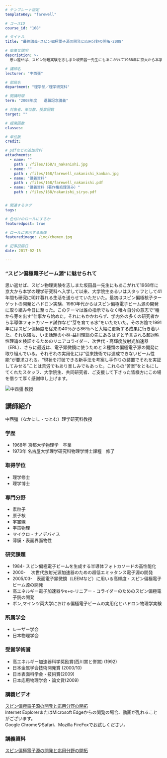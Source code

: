 ```yaml
---
# テンプレート指定
templateKey: "farewell"

# コースID
course_id: "168"

# タイトル
title: "最終講義-スピン偏極電子源の開発と応用分野の開拓-2008"

# 簡単な説明
description: >-
  思い返せば、スピン物理実験を志しまた坂田昌一先生にもあこがれて1968年に京大から本学の理学研究科へ入学して以来、大学院生あるいはスタッフとして41年間も研究に明け暮れる生活を送らせていただいた。...

# 講師名
lecturer: "中西彊"

# 部局名
department: "理学部／理学研究科"

# 開講時限
term: "2008年度	退職記念講義"

# 対象者、単位数、授業回数
target: ""

# 授業回数
classes: 

# 単位数
credit: 

# pdfなどの追加資料
attachments: 
  - name: "" 
    path : /files/168/s_nakanishi.jpg
  - name: "" 
    path : /files/168/farewell_nakanishi_kanban.jpg
  - name: "講義資料" 
    path : /files/168/farewell_nakanishi.pdf
  - name: "講義資料（著作権処理済み）" 
    path : /files/168/nakanishi_siryo.pdf


# 関連するタグ
tags:

# 色付けのロールにするか
featuredpost: true

# ロールに表示する画像
featuredimage: /img/chemex.jpg

# 記事投稿日
date: 2017-02-15

---
```

### “スピン偏極電子ビーム源”に魅せられて

思い返せば、スピン物理実験を志しまた坂田昌一先生にもあこがれて1968年に京大から本学の理学研究科へ入学して以来、大学院生あるいはスタッフとして41年間も研究に明け暮れる生活を送らせていただいた。最初はスピン偏極核子ターゲットの開発とハドロン実験、1980年代からはスピン偏極電子ビーム源の開発に取り組み今日に至った。このテーマは誰の指示でもなく唯々自分の意志で“種から芽を出す”仕事から始めた。それにもかかわらず、学内外の多くの研究者から半導体フォトカソード試作など“芽を育てる水”をいただいた。そのお陰で1991年にはスピン偏極度を従来の40％から86％へと大幅に更新する成果に行き着いた。それ以降も、いま話題の小林-益川理論の先にあるはずと予言される超対称性理論を検証するためのリニアコライダー、次世代・高輝度放射光加速器（ERL）、さらに最近は、電子顕微鏡に使うためと３種類の偏極電子源の開発に取り組んでいる。それぞれの実用化には“従来技術では達成できないビーム性能”が要求される。“現状を打破できる新手法を考案し手作りの装置でそれを実証してみせる”ことは苦労でもあり楽しみでもあった。これらの“苦楽”をともにしてくれたスタッフ、大学院生、共同研究者、ご支援して下さった皆様方にこの場を借りて厚く感謝申し上げます。

![中西彊 教授](/files/168/s_nakanishi.jpg) 
## 講師紹介

中西彊（なかにし・つとむ）理学研究科教授 

### 学歴

  * 1968年 京都大学物理学　卒業
  * 1973年 名古屋大学理学研究科物理学博士課程　修了

### 取得学位

  * 理学修士
  * 理学博士

### 専門分野

  * 素粒子
  * 原子核
  * 宇宙線
  * 宇宙物理
  * マイクロ・ナノデバイス
  * 薄膜・表面界面物性

### 研究課題

  * 1984- スピン偏極電子ビームを生成する半導体フォトカソードの高性能化
  * 2000-　 次世代放射光源加速器のための超低エミッタンス電子源の開発
  * 2005/03-　表面電子顕微鏡（LEEMなど）に用いる高輝度・スピン偏極電子ビーム源の開発
  * 高エネルギー電子加速器やe+e-リニアー・コライダーのためのスピン偏極電子銃の開発
  * ボン,マインツ両大学における偏極電子ビームの実用化とハドロン物理学実験

### 所属学会

  * レーザー学会
  * 日本物理学会

### 受賞学術賞

  * 高エネルギー加速器科学奨励賞(西川賞と併賞) (1992)
  * 日本金属学会技術開発賞 (2000/10)
  * 日本表面科学会・技術賞(2009)
  * 日本応用物理学会・論文賞(2009)
### 講義ビデオ

[スピン偏極電子源の開発と応用分野の開拓](http://nuvideo.media.nagoya-u.ac.jp/embed/323302cc9928533a80e0e915dca92c524ad3020c)  
Internet ExplorerまたはMicrosoft Edgeからの閲覧の場合、動画が乱れることがございます。  
Google ChromeやSafari、Mozilla FireFoxでお試しください。 

### 講義資料


[スピン偏極電子源の開発と応用分野の開拓](/files/168/nakanishi_siryo.pdf) 
